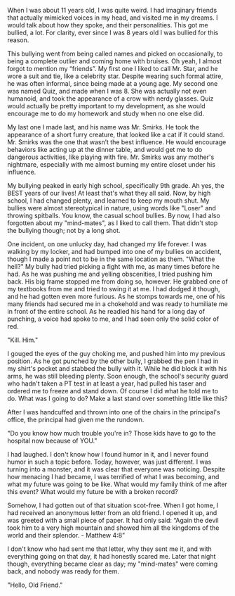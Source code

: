 When I was about 11 years old, I was quite weird. I had imaginary friends that actually mimicked voices in my head, and visited me in my dreams. I would talk about how they spoke, and their personalities. This got me bullied, a lot. For clarity, ever since I was 8 years old I was bullied for this reason.

This bullying went from being called names and picked on occasionally, to being a complete outlier and coming home with bruises. Oh yeah, I almost forgot to mention my “friends”. My first one I liked to call Mr. Star, and he wore a suit and tie, like a celebrity star. Despite wearing such formal attire, he was often informal, since being made at a young age. My second one was named Quiz, and made when I was 8. She was actually not even humanoid, and took the appearance of a crow with nerdy glasses. Quiz would actually be pretty important to my development, as she would encourage me to do my homework and study when no one else did.

My last one I made last, and his name was Mr. Smirks. He took the appearance of a short furry creature, that looked like a cat if it could stand. Mr. Smirks was the one that wasn’t the best influence. He would encourage behaviors like acting up at the dinner table, and would get me to do dangerous activities, like playing with fire. Mr. Smirks was any mother's nightmare, especially with me almost burning my entire closet under his influence.

My bullying peaked in early high school, specifically 9th grade. Ah yes, the BEST years of our lives! At least that's what they all said. Now, by high school, I had changed plenty, and learned to keep my mouth shut. My bullies were almost stereotypical in nature, using words like "Loser" and throwing spitballs. You know, the casual school bullies. By now, I had also forgotten about my "mind-mates", as I liked to call them. That didn't stop the bullying though; not by a long shot.

One incident, on one unlucky day, had changed my life forever. I was walking by my locker, and had bumped into one of my bullies on accident, though I made a point not to be in the same location as them. "What the hell?" My bully had tried picking a fight with me, as many times before he had. As he was pushing me and yelling obscenities, I tried pushing him back. His big frame stopped me from doing so, however. He grabbed one of my textbooks from me and tried to swing it at me. I had dodged it though, and he had gotten even more furious. As he stomps towards me, one of his many friends had secured me in a chokehold and was ready to humiliate me in front of the entire school. As he readied his hand for a long day of punching, a voice had spoke to me, and I had seen only the solid color of red.

"Kill. Him."

I gouged the eyes of the guy choking me, and pushed him into my previous position. As he got punched by the other bully, I grabbed the pen I had in my shirt's pocket and stabbed the bully with it. While he did block it with his arms, he was still bleeding plenty. Soon enough, the school's security guard who hadn't taken a PT test in at least a year, had pulled his taser and ordered me to freeze and stand down. Of course I did what he told me to do. What was I going to do? Make a last stand over something little like this?

After I was handcuffed and thrown into one of the chairs in the principal's office, the principal had given me the rundown.

"Do you know how much trouble you're in? Those kids have to go to the hospital now because of YOU."

I had laughed. I don't know how I found humor in it, and I never found humor in such a topic before. Today, however, was just different. I was turning into a monster, and it was clear that everyone was noticing. Despite how menacing I had became, I was terrified of what I was becoming, and what my future was going to be like. What would my family think of me after this event? What would my future be with a broken record?

Somehow, I had gotten out of that situation scot-free. When I got home, I had received an anonymous letter from an old friend. I opened it up, and was greeted with a small piece of paper. It had only said: “Again the devil took him to a very high mountain and showed him all the kingdoms of the world and their splendor. - Matthew 4:8”

I don't know who had sent me that letter, why they sent me it, and with everything going on that day, it had honestly scared me. Later that night though, everything became clear as day; my "mind-mates" were coming back, and nobody was ready for them.

"Hello, Old Friend."